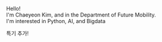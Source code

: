 Hello!  
I'm Chaeyeon Kim, and in the Department of Future Mobility.  
I'm interested in Python, AI, and Bigdata

특기 추가!